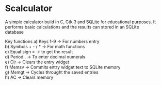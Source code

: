# Scalculator
A simple calculator build in C, Gtk 3 and SQLite for educational purposes. It performs basic calculations and the results can stored in an SQLite database

Key functions
a) Keys 1-9 -> For numbers entry <br>
b) Symbols + - / * -> For math functions <br>
c) Equal sign = -> to get the result <br>
d) Period . -> To enter decimal numerals <br>
e) Clr -> Clears the entry widget <br>
f) Memsv -> Commits entry widget text to SQLite memory <br>
g) Memgt -> Cycles throught the saved entries <br>
h) AC -> Clears memory <br>


